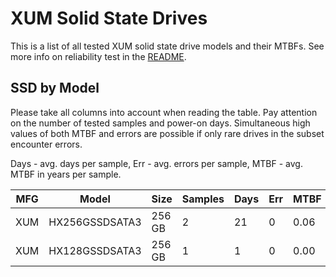 XUM Solid State Drives
======================

This is a list of all tested XUM solid state drive models and their MTBFs. See
more info on reliability test in the [README](https://github.com/bsdhw/SMART).

SSD by Model
------------

Please take all columns into account when reading the table. Pay attention on the
number of tested samples and power-on days. Simultaneous high values of both MTBF
and errors are possible if only rare drives in the subset encounter errors.

Days - avg. days per sample,
Err  - avg. errors per sample,
MTBF - avg. MTBF in years per sample.

| MFG       | Model              | Size   | Samples | Days  | Err   | MTBF |
|-----------|--------------------|--------|---------|-------|-------|------|
| XUM       | HX256GSSDSATA3     | 256 GB | 2       | 21    | 0     | 0.06   |
| XUM       | HX128GSSDSATA3     | 256 GB | 1       | 1     | 0     | 0.00   |
